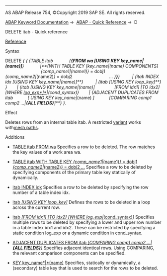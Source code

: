   

* * *

AS ABAP Release 754, ©Copyright 2019 SAP SE. All rights reserved.

[ABAP Keyword Documentation](https://help.sap.com/doc/abapdocu_754_index_htm/7.54/en-US/abenabap.htm) →  [ABAP - Quick Reference](https://help.sap.com/doc/abapdocu_754_index_htm/7.54/en-US/abenabap_shortref.htm) →  D

DELETE itab - Quick reference

[Reference](https://help.sap.com/doc/abapdocu_754_index_htm/7.54/en-US/abapdelete_itab.htm)

Syntax

DELETE *{* *{* *{*TABLE itab
            *{**{*FROM wa *\[*USING KEY key\_name*|*(name)*\]**}*
            *|**{*WITH TABLE KEY *\[*key\_name*|*(name) COMPONENTS*\]*
                             *{*comp\_name1*|*(name1)*}* = dobj1
                             *{*comp\_name2*|*(name2)*}* = dobj2
                             ... *}**}**}*
         *|* *{*itab INDEX idx *\[*USING KEY key\_name*|*(name)*\]**}*
         *|* *{*itab *\[*USING KEY loop\_key*\]**}* *}*
       *|* *{*itab *\[*USING KEY key\_name*|*(name)*\]*
               *\[*FROM idx1*\]* *\[*TO idx2*\]* *\[*WHERE [log\_exp*\]*](https://help.sap.com/doc/abapdocu_754_index_htm/7.54/en-US/abenlog_exp_shortref.htm)*|*(cond\_syntax)*}*
       *|* *{*ADJACENT DUPLICATES FROM itab
           *\[* USING KEY key\_name*|*(name) *\]*
           *\[*COMPARING comp1 comp2 ...*|**{*ALL FIELDS*}**\]**}* *}*.

Effect

Deletes rows from an internal table itab. A restricted [variant](https://help.sap.com/doc/abapdocu_754_index_htm/7.54/en-US/abenmesh_delete.htm) works with[mesh paths](https://help.sap.com/doc/abapdocu_754_index_htm/7.54/en-US/abenmesh_path_glosry.htm "Glossary Entry").

Additions

-   [TABLE itab FROM wa](https://help.sap.com/doc/abapdocu_754_index_htm/7.54/en-US/abapdelete_itab_key.htm)
    Specifies a row to be deleted. The row matches the key values of a work area wa.
    
-   [TABLE itab WITH TABLE KEY *{*comp\_name1*|*(name1)*}* = dobj1 *{*comp\_name2*|*(name2)*}* = dobj2 ...](https://help.sap.com/doc/abapdocu_754_index_htm/7.54/en-US/abapdelete_itab_key.htm)
    Specifies a row to be deleted by specifying components of the primary table key statically of dynamically.
    
-   [itab INDEX idx](https://help.sap.com/doc/abapdocu_754_index_htm/7.54/en-US/abapdelete_itab_line.htm)
    Specifies a row to be deleted by specifying the row number of a table index idx.
    
-   [itab *\[*USING KEY loop\_key*\]*](https://help.sap.com/doc/abapdocu_754_index_htm/7.54/en-US/abapdelete_itab_line.htm)
    Defines the rows to be deleted in a loop across the current row.
    
-   [itab *\[*FROM idx1*\]* *\[*TO idx2*\]* *\[*WHERE log\_exp*|*(cond\_syntax)*\]*](https://help.sap.com/doc/abapdocu_754_index_htm/7.54/en-US/abapdelete_itab_lines.htm)
    Specifies multiple rows to be deleted by specifying a lower and upper row number in a table index idx1 and idx2. These can be restricted by specifying a static condition log\_exp or a dynamic condition in cond\_syntax.
    
-   [ADJACENT DUPLICATES FROM itab *\[*COMPARING comp1 comp2 ...*|**{*ALL FIELDS*}**\]*](https://help.sap.com/doc/abapdocu_754_index_htm/7.54/en-US/abapdelete_duplicates.htm)
    Specifies adjacent identical rows. Using COMPARING, the relevant comparison components can be specified.
    
-   [KEY key\_name*|*(name)](https://help.sap.com/doc/abapdocu_754_index_htm/7.54/en-US/abapdelete_itab.htm)
    Specifies, statically or dynamically, a (secondary) table key that is used to search for the rows to be deleted.